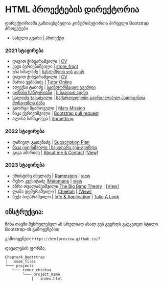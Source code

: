 # HTML პროექტების დირექტორია

დირექტორიაში განთავსებულია კონტრიბუტორთა პირველი Bootstrap პროექტები

- [სახელი გვარი | პროექტი](/მისამართი)

### 2021 სტაჟირება
- დავით ჭინჭარაშვილი | [CV](https://htmlpreview.github.io/?https://github.com/davidunilab/UnilabPythonInternship/blob/css/david_chincharashvili/Chapter4_Bootstrap/Projects/david_chincharashvili/cv/index.html)
- ვაჟა ბერძენიშვილი | [store_front](/Chapter4_Bootstrap/Projects/vazha_berdzenishvili)
- უჩა ხმალაძე | [სასტუმროს ვებ გვერ](/Chapter4_Bootstrap/Projects/ucha_khmaladze)
- დავით ჭინჭარაშვილი | [CV](https://htmlpreview.github.io/?https://github.com/davidunilab/UnilabPythonInternship/blob/css/david_chincharashvili/Chapter4_Bootstrap/Projects/david_chincharashvili/cv/index.html)
- მარია ვეშაპიძე | [Tutor Online](/Chapter4_Bootstrap/Projects/maria_veshapidze/home_page.html)
- ალექსი ტაბიძე | [საინფორმაციო გვერდი](./Aleksi_Tabidze/Informatics)
- [დენისი სანტურიანი](https://github.com/Denissant) | [5 საათით ადრე](/Chapter4_Bootstrap/Projects/denis_santuryan/main.html)
- [სალომე ჯავაშვილი](https://github.com/salomej899) | [საქართველოში გავრცელებულ პათოგენთა მონაცემთა ბაზა](/Chapter4_Bootstrap/Projects/salome_javashvili)
- გიორგი წყაროველი | [Mars Mission](/Chapter4_Bootstrap/Projects/giorgi_tskaroveli/mars_crew)
- ნიკა ქვრივიშვილი | [Bootstrap pull request](https://htmlpreview.github.io/?https://github.com/nika-kvr/UnilabPythonInternship/blob/master/Chapter4_Bootstrap/Projects/Nika%20Kvrivishvili/pull_request/index.html) 
- ალისა სანაკოევა | [Something](https://htmlpreview.github.io/?https://github.com/UnilabEdu/UnilabPythonInternship/blob/master/Chapter4_Bootstrap/Projects/alisa_sanakoeva/another_randomness.html) 
### 2022 სტაჟირება
- დანიელ_გათენაძე | [Subscription Plan](https://htmlpreview.github.io/?https://github.com/LilDiabetes/UnilabPythonInternship/blob/bootstrap/daniel_gatenadze/Chapter4_Bootstrap/Projects/daniel_gatenadze/Subscription_Plan/bootsrap_hmwrk.html) 
- [ნიკა ციცქიშვილი | საკუთარი ვებ-გვერდი](/Chapter4_Bootstrap/nika_tsitskishvili/my_web.html)
- გიგა ამირიძე | [About me & Contact](/Chapter4_Bootstrap/Projects/giga_amiridze) [[View]](https://htmlpreview.github.io/?https://raw.githubusercontent.com/gigaamiridze/UnilabPythonInternship/bootstrap/about_me/Chapter4_Bootstrap/Projects/giga_amiridze/about_me/index.html)
### 2023 სტაჟირება
- ქრისტინე ძნელაძე | [Rammstein](/Chapter4_Boostrap/Projects/Kristine_Dzneladze) | [view](https://htmlpreview.github.io/?https://github.com/qristinius/UnilabPythonInternship/blob/master/Chapter4_Bootstrap/Projects/Kristine_Dzneladze/firstpage.html)
- რუსო კვესიტაძე |[Melomane](/Chapter4_Bootstrap/Projects/Ruso_Kvesitadze) | [view](https://htmlpreview.github.io/?https://github.com/ruso-Kvesitadze/UnilabPythonInternship/blob/master/Chapter4_Bootstrap/Projects/Ruso_Kvesitadze/Melomane.html)
- ანრი თვალაბეიშვილი [The Big Bang Theory](/Chapter4_Bootstrap/Projects/Anri_Tvalabeihvili/templates)  |  [[View]](https://htmlpreview.github.io/?https://raw.githubusercontent.com/anri-Tvalabeishvili/UniLab-Python-Internship/master/Chapter4_Bootstrap/Projects/Anri_Tvalabeihvili/templates/first.html)
- ლაშა დემურაშვილი |  [Cheetah](/Chapter4_Bootstrap/)  | [[View]](https://htmlpreview.github.io/?https://github.com/LashaDemurashvili/UnilabPythonInternship/blob/master/Chapter4_Bootstrap/Projects/Lasha_demurashvili/index.html)
- ბექა ბიტარაშვილი | [Info & Application](Chapter04_Bootstrap/Projects/2023/Beka_Bitarashvili) | [Take A Look](https://htmlpreview.github.io/?https://github.com/BekaBitarashvili/UnilabPythonInternship/blob/master/Chapter04_Bootstrap/Projects/2023/Beka_Bitarashvili/main.html)


## ინსტრუქცია:

წინა თავში შესრულებულ ან სრულიად ახალ ვებ გვერდს გაუკეთეთ სტილი Bootstrap-ის გამოყენებით

გამოიყენეთ: `https://htmlpreview.github.io/?`

დავალების ფორმა:


```
Chapter4_Bootstrap
│   some_files
└─── projects
   └─── temur_chichua
        └─── project_name
            │   index.html
```
